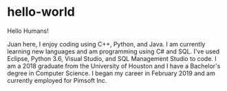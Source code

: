# hello-world

Hello Humans!

Juan here, I enjoy coding using C++, Python, and Java. I am currently learning new languages and am programming using C# and SQL. I've used Eclipse, Python 3.6, Visual Studio, and SQL Management Studio to code.
I am a 2018 graduate from the University of Houston and I have a Bachelor's degree in Computer Science. I began my career in February 2019 and am currently employed for Pimsoft Inc.
